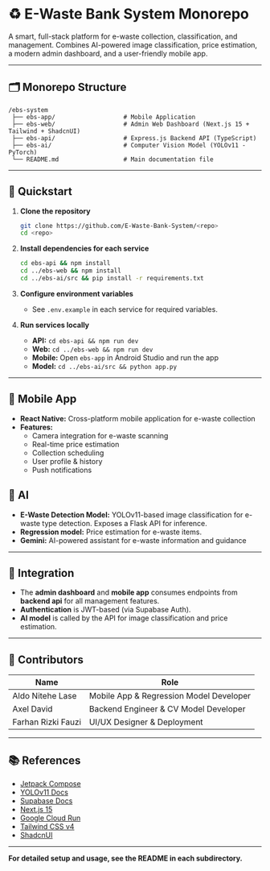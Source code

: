 # ♻️ E-Waste Bank System Monorepo

A smart, full-stack platform for e-waste collection, classification, and management. Combines AI-powered image classification, price estimation, a modern admin dashboard, and a user-friendly mobile app.

---

## 🗂️ Monorepo Structure

```
/ebs-system
 ├── ebs-app/                   # Mobile Application
 ├── ebs-web/                   # Admin Web Dashboard (Next.js 15 + Tailwind + ShadcnUI)
 ├── ebs-api/                   # Express.js Backend API (TypeScript)
 ├── ebs-ai/                    # Computer Vision Model (YOLOv11 - PyTorch)
 └── README.md                  # Main documentation file
```

---

## 🚀 Quickstart

1. **Clone the repository**
   ```bash
   git clone https://github.com/E-Waste-Bank-System/<repo>
   cd <repo>
   ```

2. **Install dependencies for each service**
   ```bash
   cd ebs-api && npm install
   cd ../ebs-web && npm install
   cd ../ebs-ai/src && pip install -r requirements.txt
   ```

3. **Configure environment variables**
   - See `.env.example` in each service for required variables.

4. **Run services locally**
   - **API:** `cd ebs-api && npm run dev`
   - **Web:** `cd ../ebs-web && npm run dev`
   - **Mobile:** Open `ebs-app` in Android Studio and run the app
   - **Model:** `cd ../ebs-ai/src && python app.py`

---

## 📱 Mobile App
- **React Native:** Cross-platform mobile application for e-waste collection
- **Features:** 
  - Camera integration for e-waste scanning
  - Real-time price estimation
  - Collection scheduling
  - User profile & history
  - Push notifications

## 🧠 AI 
- **E-Waste Detection Model:** YOLOv11-based image classification for e-waste type detection. Exposes a Flask API for inference.
- **Regression model:** Price estimation for e-waste items.
- **Gemini:** AI-powered assistant for e-waste information and guidance

---

## 🔗 Integration

- The **admin dashboard** and **mobile app** consumes endpoints from **backend api** for all management features.
- **Authentication** is JWT-based (via Supabase Auth).
- **AI model** is called by the API for image classification and price estimation.

---

<!-- ## 📸 Dashboard Screenshots

_Add screenshots of the dashboard and main features here_

--- -->

## 👥 Contributors

| Name                      | Role                                               |
|---------------------------|----------------------------------------------------|
| Aldo Nitehe Lase          | Mobile App & Regression Model Developer            |
| Axel David                | Backend Engineer & CV Model Developer              |
| Farhan Rizki Fauzi        | UI/UX Designer & Deployment                        |

---

## 📚 References

- [Jetpack Compose](https://developer.android.com/develop/ui/compose/documentation)
- [YOLOv11 Docs](https://docs.ultralytics.com/)
- [Supabase Docs](https://supabase.com/docs)
- [Next.js 15](https://nextjs.org/)
- [Google Cloud Run](https://cloud.google.com/run)
- [Tailwind CSS v4](https://tailwindcss.com/)
- [ShadcnUI](https://ui.shadcn.com/)

---

**For detailed setup and usage, see the README in each subdirectory.**
